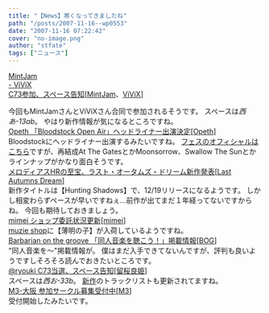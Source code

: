 ```yaml
---
title: "【News】寒くなってきましたね"
path: "/posts/2007-11-16--wp0553"
date: "2007-11-16 07:22:42"
cover: "no-image.png"
author: "stfate"
tags: ["ニュース"]
---
```


<style type="text/css">
<!--
p {white-space: pre-wrap};
-->
</style>

<a class="topics" href="http://www.mintjam.net/" target="_blank">MintJam - ViViX C73参加、スペース告知</a><span class="junre">[<a href="http://www.mintjam.net/" target="_blank">MintJam</a>、<a href="http://www.vivix.info/" target="_blank">ViViX</a>]</span>
<div class="news">今回もMintJamさんとViViXさん合同で参加されるそうです。
スペースは<em>西あ-13ab</em>。
やはり新作情報が気になるところですね。</div>
<a class="topics" href="http://www.opeth.com/" target="_blank">Opeth 「Bloodstock Open Air」ヘッドライナー出演決定</a><span class="junre">[<a href="http://www.opeth.com/" target="_blank">Opeth</a>]</span>
<div class="news">Bloodstockにヘッドライナー出演するみたいですね。
<a href="http://www.bloodstock.uk.com/" target="_blank">フェスのオフィシャルはこちら</a>ですが、再結成At The GatesとかMoonsorrow、Swallow The Sunとかラインナップがかなり面白そうです。</div>
<a class="topics" href="http://www.cdjournal.com/main/news/news.php?nno=17230" target="_blank">メロディアスHRの至宝、ラスト・オータムズ・ドリーム新作発表</a><span class="junre">[<a href="" target="_blank">Last Autumns Dream</a>]</span>
<div class="news">新作タイトルは【Hunting Shadows】で、12/19リリースになるようです。
しかし相変わらずペースが早いですねぇ…前作が出てまだ１年経ってないですからね。
今回も期待しておきましょう。</div>
<a class="topics" href="http://mimei.blog.shinobi.jp/" target="_blank">mimei ショップ委託状況更新</a><span class="junre">[<a href="http://hzwaltz.com/" target="_blank">mimei</a>]</span>
<div class="news"><a href="https://www.muzie-shop.co.jp/music/?SHOP_PRODUCT+b+SHOP+c+0+d+590+e+0+g+aa433419+o+0+p+0+s+o+t+0+AADEOyUBMtCsUz" target="_blank">muzie shop</a>に【薄明の子】が入荷しているようですね。</div>
<a class="topics" href="http://www.wadai.jp/bog/" target="_blank">Barbarian on the groove 「同人音楽を聴こう！」掲載情報</a><span class="junre">[<a href="http://www.wadai.jp/bog/" target="_blank">BOG</a>]</span>
<div class="news">"同人音楽を～"掲載情報が。
僕はまだ入手できてないんですが、評判も良いようですしそろそろ読んでおきたいところです。</div>
<a class="topics" href="http://ryouki.net/" target="_blank">@ryouki C73当選、スペース告知</a><span class="junre">[<a href="http://ryouki.net/" target="_blank">留桜良姫</a>]</span>
<div class="news">スペースは<em>西お-33b</em>。
<a href="http://ryouki.net/besthp/" target="_blank">新作</a>のトラックリストも更新されてますね。</div>
<a class="topics" href="http://www.m3net.jp/" target="_blank">M3-大阪 参加サークル募集受付中</a><span class="junre">[<a href="http://www.m3net.jp/" target="_blank">M3</a>]</span>
<div class="news">受付開始したみたいです。</div>
